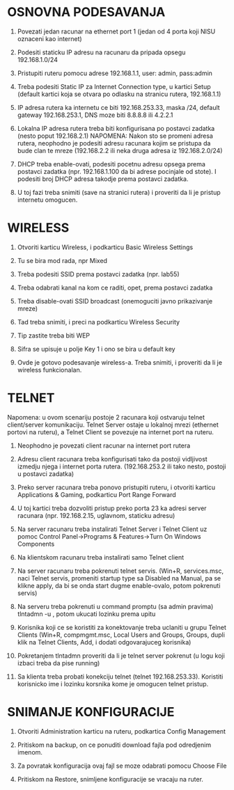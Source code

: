 OSNOVNA PODESAVANJA
===================

1. Povezati jedan racunar na ethernet port 1 (jedan od 4 porta koji NISU oznaceni kao internet)

2. Podesiti staticku IP adresu na racunaru da pripada opsegu 192.168.1.0/24

3. Pristupiti ruteru pomocu adrese 192.168.1.1, user: admin, pass:admin

4. Treba podesiti Static IP za Internet Connection type, u kartici Setup (default kartici koja se otvara po odlasku na stranicu rutera, 192.168.1.1)

5. IP adresa rutera ka internetu ce biti 192.168.253.33, maska /24, default gateway 192.168.253.1, DNS moze biti 8.8.8.8 ili 4.2.2.1

6. Lokalna IP adresa rutera treba biti konfigurisana po postavci zadatka (nesto poput 192.168.2.1)
	NAPOMENA: Nakon sto se promeni adresa rutera, neophodno je podesiti adresu racunara kojim se pristupa da bude clan te mreze (192.168.2.2 ili neka druga adresa iz 192.168.2.0/24)

7. DHCP treba enable-ovati, podesiti pocetnu adresu opsega prema postavci zadatka (npr. 192.168.1.100 da bi adrese pocinjale od stote). I podesiti broj DHCP adresa takodje prema postavci zadatka.

8. U toj fazi treba snimiti (save na stranici rutera) i proveriti da li je pristup internetu omogucen.

WIRELESS
========

1. Otvoriti karticu Wireless, i podkarticu Basic Wireless Settings

2. Tu se bira mod rada, npr Mixed

4. Treba podesiti SSID prema postavci zadatka (npr. lab55)

5. Treba odabrati kanal na kom ce raditi, opet, prema postavci zadatka

6. Treba disable-ovati SSID broadcast (onemoguciti javno prikazivanje mreze)

7. Tad treba snimiti, i preci na podkarticu Wireless Security

8. Tip zastite treba biti WEP

9. Sifra se upisuje u polje Key 1 i ono se bira u default key

10. Ovde je gotovo podesavanje wireless-a. Treba snimiti, i proveriti da li je wireless funkcionalan.

TELNET
======
Napomena: u ovom scenariju postoje 2 racunara koji ostvaruju telnet client/server komunikaciju.
	Telnet Server ostaje u lokalnoj mrezi (ethernet portovi na ruteru), a Telnet Client se povezuje na internet port na ruteru.

1. Neophodno je povezati client racunar na internet port rutera

2. Adresu client racunara treba konfigurisati tako da postoji vidljivost izmedju njega i internet porta rutera. (192.168.253.2 ili tako nesto, postoji u postavci zadatka)

3. Preko server racunara treba ponovo pristupiti ruteru, i otvoriti karticu Applications & Gaming, podkarticu Port Range Forward

4. U toj kartici treba dozvoliti pristup preko porta 23 ka adresi server racunara (npr. 192.168.2.15, uglavnom, staticku adresu)

5. Na server racunaru treba instalirati Telnet Server i Telnet Client uz pomoc Control Panel->Programs & Features->Turn On Windows Components

6. Na klientskom racunaru treba instalirati samo Telnet client

7. Na server racunaru treba pokrenuti telnet servis. (Win+R, services.msc, naci Telnet servis, promeniti startup type sa Disabled na Manual, pa se klikne apply, da bi se onda start dugme enable-ovalo, potom pokrenuti servis)

8. Na serveru treba pokrenuti u command promptu (sa admin pravima) tlntadmn -u <ime korisnika>, potom ukucati lozinku prema upitu

9. Korisnika koji ce se koristiti za konektovanje treba uclaniti u grupu Telnet Clients (Win+R, compmgmt.msc, Local Users and Groups, Groups, dupli klik na Telnet Clients, Add, i dodati odgovarajuceg korisnika)

10. Pokretanjem tlntadmn proveriti da li je telnet server pokrenut (u logu koji izbaci treba da pise running)

11. Sa klienta treba probati konekciju telnet <adresa internet porta rutera> (telnet 192.168.253.33). Koristiti korisnicko ime i lozinku korsnika kome je omogucen telnet pristup.

SNIMANJE KONFIGURACIJE
======================
1. Otvoriti Administration karticu na ruteru, podkartica Config Management

2. Pritiskom na backup, on ce ponuditi download fajla pod odredjenim imenom.

3. Za povratak konfiguracija ovaj fajl se moze odabrati pomocu Choose File

4. Pritiskom na Restore, snimljene konfiguracije se vracaju na ruter.
